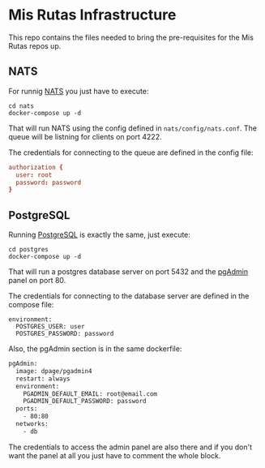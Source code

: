 # Mis Rutas Infrastructure
This repo contains the files needed to bring the pre-requisites for the Mis Rutas repos up.

## NATS
For runnig [NATS](https://nats.io/) you just have to execute:

```shell
cd nats
docker-compose up -d
```

That will run NATS using the config defined in `nats/config/nats.conf`. The queue will be listning for clients on port 4222.

The credentials for connecting to the queue are defined in the config file:

```conf
authorization {
  user: root
  password: password
}
```

## PostgreSQL
Running [PostgreSQL](https://www.postgresql.org/) is exactly the same, just execute:

```shell
cd postgres
docker-compose up -d
```

That will run a postgres database server on port 5432 and the [pgAdmin](https://www.pgadmin.org/) panel on port 80.

The credentials for connecting to the database server are defined in the compose file:

```
environment:
  POSTGRES_USER: user
  POSTGRES_PASSWORD: password
```

Also, the pgAdmin section is in the same dockerfile:

```dockerfile
pgAdmin:
  image: dpage/pgadmin4
  restart: always
  environment:
    PGADMIN_DEFAULT_EMAIL: root@email.com
    PGADMIN_DEFAULT_PASSWORD: password
  ports:
    - 80:80 
  networks:
    - db
```

The credentials to access the admin panel are also there and if you don't want the panel at all you just have to comment the whole block.
